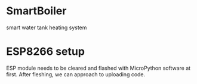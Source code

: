 # SmartBoiler
smart water tank heating system

# ESP8266 setup

ESP module needs to be cleared and flashed with MicroPython software at first. After fleshing, we can 
approach to uploading code.